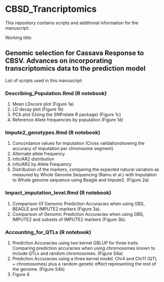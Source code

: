 # CBSD_Trancriptomics
This repository contains scripts and additional information for the manuscript:

Working title:
  ## Genomic selection for Cassava Response to CBSV. Advances on incorporating transcriptomics data to the prediction model
  
  List of scripts used in this manuscript:
  
  ### Describing_Population.Rmd (R notebook)
  1) Mean LDscore plot (Figure 1a)
  2) LD decay plot (Figure 1b)
  3) PCA plot (Using the SNPrelate R package) (Figure 1c)
  4) Reference Allele frequencies by population (Figure 1d)

  ### Impute2_genotypes.Rmd (R notebook)
  1) Concordance values for imputation (Cross validationshowing the accuracy of imputation per chromsome segment)
  2) Alternate allele frequency 
  3) info/AR2 distribution
  4) info/AR2 by Allele Frequency
  5) Distribution of the markers, comparing the expected natural variation as measured by Whole Genome Sequencing (Ramu et al.) with Imputation to Whole genome sequence using Beagle and Impute2. (Figure 2a)
  
  ### Impact_imputation_level.Rmd (R notebook)
  1) Comparison Of Genomic Prediction Accuracies when using GBS, BEAGLE and IMPUTE2 markers (Figure 3a).
  2) Comparison of Genomic Prediction Accuracies when using GBS, IMPUTE2 and subsets of IMPUTE2 markers (Figure 3b).
  
  ### Accounting_for_QTLs (R notebook)
  1) Prediction Accuracies using two kernel GBLUP for three traits. Comparing prediction accuracies when using chromosomes known to include QTLs and random chromosomes. (Figure S4a)
  2) Prediction Accuracies using a three kernel model. Chr4 and Chr11 (QTL + chromosomes) plus a random genetic effect representing the rest of the genome. (Figure S4b)
  3) Figure 4
